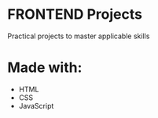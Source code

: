 # FRONTEND Projects

Practical projects to master applicable skills

# Made with:
- HTML
- CSS
- JavaScript
